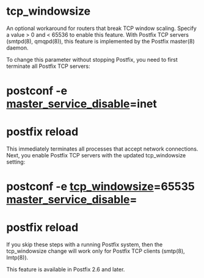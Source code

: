 # tcp_windowsize 

 An optional workaround for routers that break TCP window scaling.
Specify a value &gt; 0 and &lt; 65536 to enable this feature.  With
Postfix TCP servers (smtpd(8), qmqpd(8)), this feature is implemented
by the Postfix master(8) daemon.  

 To change this parameter without stopping Postfix, you need to
first terminate all Postfix TCP servers: 



# postconf -e <a href="postconf.5.html#master_service_disable">master_service_disable</a>=inet
# postfix reload



 This immediately terminates all processes that accept network
connections.  Next, you enable Postfix TCP servers with the updated
tcp_windowsize setting: 



# postconf -e <a href="postconf.5.html#tcp_windowsize">tcp_windowsize</a>=65535 <a href="postconf.5.html#master_service_disable">master_service_disable</a>=
# postfix reload



 If you skip these steps with a running Postfix system, then the
tcp_windowsize change will work only for Postfix TCP clients (smtp(8),
lmtp(8)).  

 This feature is available in Postfix 2.6 and later. 


